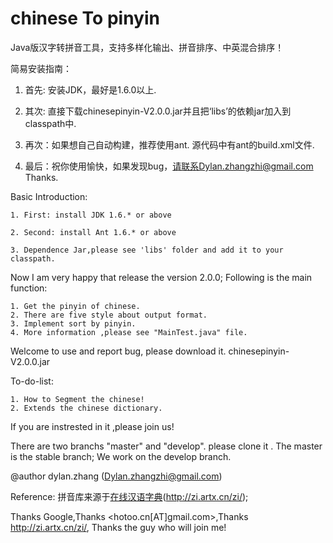 chinese To pinyin
================
Java版汉字转拼音工具，支持多样化输出、拼音排序、中英混合排序！

简易安装指南：

1. 首先: 安装JDK，最好是1.6.0以上.

2. 其次: 直接下载chinesepinyin-V2.0.0.jar并且把‘libs’的依赖jar加入到classpath中.

3. 再次：如果想自己自动构建，推荐使用ant. 源代码中有ant的build.xml文件.

4. 最后：祝你使用愉快，如果发现bug，请联系Dylan.zhangzhi@gmail.com Thanks.


Basic Introduction:

	1. First: install JDK 1.6.* or above
	
	2. Second: install Ant 1.6.* or above
	
	3. Dependence Jar,please see 'libs' folder and add it to your classpath.

Now I am very happy that release the version 2.0.0; Following is the main function:

	1. Get the pinyin of chinese.
	2. There are five style about output format.
	3. Implement sort by pinyin.
	4. More information ,please see "MainTest.java" file.

Welcome to use and report bug, please download it. chinesepinyin-V2.0.0.jar
	
To-do-list:

	1. How to Segment the chinese!
	2. Extends the chinese dictionary.

If you are instrested in it ,please join us!

There are two branchs "master" and "develop". please clone it .
The master is the stable branch; 
We work on the develop branch. 

@author dylan.zhang (Dylan.zhangzhi@gmail.com)

Reference:
拼音库来源于[在线汉语字典](http://zi.artx.cn/zi/)(http://zi.artx.cn/zi/);

Thanks Google,Thanks <hotoo.cn[AT]gmail.com>,Thanks http://zi.artx.cn/zi/, Thanks the guy who will join me!
